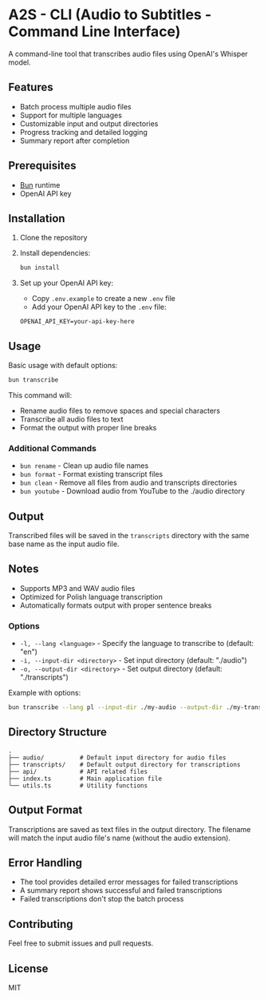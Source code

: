# A2S - CLI (Audio to Subtitles - Command Line Interface)

A command-line tool that transcribes audio files using OpenAI's Whisper model.

## Features

- Batch process multiple audio files
- Support for multiple languages
- Customizable input and output directories
- Progress tracking and detailed logging
- Summary report after completion

## Prerequisites

- [Bun](https://bun.sh/) runtime
- OpenAI API key

## Installation

1. Clone the repository
2. Install dependencies:

   ```bash
   bun install
   ```

3. Set up your OpenAI API key:
   - Copy `.env.example` to create a new `.env` file
   - Add your OpenAI API key to the `.env` file:
   ```
   OPENAI_API_KEY=your-api-key-here
   ```

## Usage

Basic usage with default options:

```bash
bun transcribe
```

This command will:

- Rename audio files to remove spaces and special characters
- Transcribe all audio files to text
- Format the output with proper line breaks

### Additional Commands

- `bun rename` - Clean up audio file names
- `bun format` - Format existing transcript files
- `bun clean` - Remove all files from audio and transcripts directories
- `bun youtube` - Download audio from YouTube to the ./audio directory

## Output

Transcribed files will be saved in the `transcripts` directory with the same base name as the input audio file.

## Notes

- Supports MP3 and WAV audio files
- Optimized for Polish language transcription
- Automatically formats output with proper sentence breaks

### Options

- `-l, --lang <language>` - Specify the language to transcribe to (default: "en")
- `-i, --input-dir <directory>` - Set input directory (default: "./audio")
- `-o, --output-dir <directory>` - Set output directory (default: "./transcripts")

Example with options:

```bash
bun transcribe --lang pl --input-dir ./my-audio --output-dir ./my-transcripts
```

## Directory Structure

```
.
├── audio/          # Default input directory for audio files
├── transcripts/    # Default output directory for transcriptions
├── api/            # API related files
├── index.ts        # Main application file
└── utils.ts        # Utility functions
```

## Output Format

Transcriptions are saved as text files in the output directory. The filename will match the input audio file's name (without the audio extension).

## Error Handling

- The tool provides detailed error messages for failed transcriptions
- A summary report shows successful and failed transcriptions
- Failed transcriptions don't stop the batch process

## Contributing

Feel free to submit issues and pull requests.

## License

MIT
